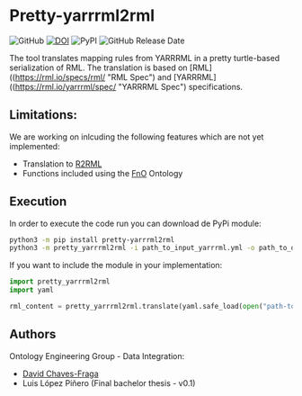 # Pretty-yarrrml2rml

![GitHub](https://img.shields.io/github/license/oeg-upm/pretty-yarrrml2rml?style=flat)
[![DOI](https://zenodo.org/badge/DOI/10.5281/zenodo.7024501.svg)](https://doi.org/10.5281/zenodo.7024501)
![PyPI](https://img.shields.io/pypi/v/pretty-yarrrml2rml?style=flat)
![GitHub Release Date](https://img.shields.io/github/release-date/oeg-upm/pretty-yarrrml2rml)

The tool translates mapping rules from YARRRML in a pretty turtle-based serialization of RML. The translation is based 
on [RML]((https://rml.io/specs/rml/ "RML Spec") and [YARRRML]((https://rml.io/yarrrml/spec/ "YARRRML Spec") specifications.

## Limitations:
We are working on inlcuding the following features which are not yet implemented:
- Translation to [R2RML](https://www.w3.org/TR/r2rml)
- Functions included using the [FnO](https://fno.io/) Ontology

## Execution
In order to execute the code run you can download de PyPi module:
```bash
python3 -m pip install pretty-yarrrml2rml
python3 -m pretty_yarrrml2rml -i path_to_input_yarrrml.yml -o path_to_output_rml.rml
```

If you want to include the module in your implementation:
```python
import pretty_yarrrml2rml
import yaml

rml_content = pretty_yarrrml2rml.translate(yaml.safe_load(open("path-to-yarrrml")))
```

## Authors
Ontology Engineering Group - Data Integration:
- [David Chaves-Fraga](mailto:david.chaves@upm.es)
- Luis López Piñero (Final bachelor thesis - v0.1)



